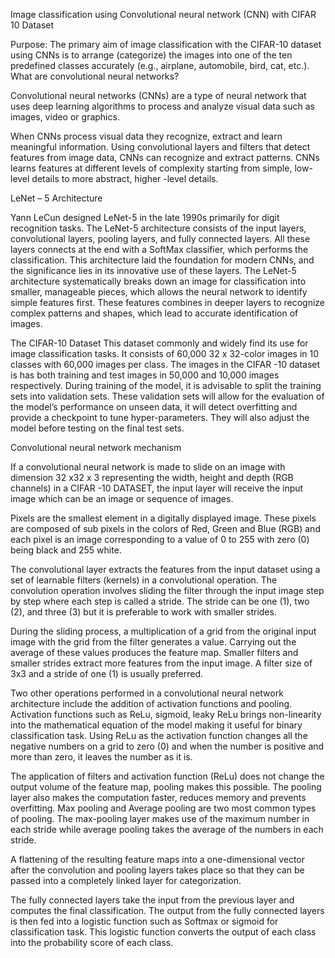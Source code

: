 Image classification using Convolutional neural network (CNN) with CIFAR 10 Dataset
 
Purpose:
The primary aim of image classification with the CIFAR-10 dataset using CNNs is to arrange (categorize) the images into one of the ten predefined classes accurately (e.g., airplane, automobile, bird, cat, etc.).
What are convolutional neural networks?

Convolutional neural networks (CNNs) are a type of neural network that uses deep learning algorithms to process and analyze visual data such as images, video or graphics.
 
When CNNs process visual data they recognize, extract and learn meaningful information. Using convolutional layers and filters that detect features from image data, CNNs can recognize and extract patterns. CNNs learns features at different levels of complexity starting from simple, low-level details to more abstract, higher -level details.
 
 
LeNet – 5 Architecture

Yann LeCun designed LeNet-5 in the late 1990s primarily for digit recognition tasks. The LeNet-5 architecture consists of the input layers, convolutional layers, pooling layers, and fully connected layers. All these layers connects at the end with a SoftMax classifier, which performs the classification. This architecture laid the foundation for modern CNNs, and the significance lies in its innovative use of these layers.
The LeNet-5 architecture systematically breaks down an image for classification into smaller, manageable pieces, which allows the neural network to identify simple features first. These features combines in deeper layers to recognize complex patterns and shapes, which lead to accurate identification of images.

 
The CIFAR-10 Dataset 
This dataset commonly and widely find its use for image classification tasks. It consists of 60,000 32 x 32-color images in 10 classes with 60,000 images per class. The images in the CIFAR -10 dataset is has both training and test images in 50,000 and 10,000 images respectively.
During training of the model, it is advisable to split the training sets into validation sets. These validation sets will allow for the evaluation of the model’s performance on unseen data, it will detect overfitting and provide a checkpoint to tune hyper-parameters. They will also adjust the model before testing on the final test sets.




Convolutional neural network mechanism


If a convolutional neural network is made to slide on an image with dimension 32 x32 x 3 representing the width, height and depth (RGB channels) in a CIFAR -10 DATASET, the input layer will receive the input image which can be an image or sequence of images. 


Pixels are the smallest element in a digitally displayed image. These pixels are composed of sub pixels in the colors of Red, Green and Blue (RGB) and each pixel is an image corresponding to a value of 0 to 255 with zero (0) being black and 255 white.


The convolutional layer extracts the features from the input dataset using a set of learnable filters (kernels) in a convolutional operation. The convolution operation involves sliding the filter through the input image step by step where each step is called a stride. The stride can be one (1), two (2), and three (3) but it is preferable to work with smaller strides.


During the sliding process, a multiplication of a grid from the original input image with the grid from the filter generates a value. Carrying out the average of these values produces the feature map. Smaller filters and smaller strides extract more features from the input image. A filter size of 3x3 and a stride of one (1) is usually preferred. 


Two other operations performed in a convolutional neural network architecture include the addition of activation functions and pooling. Activation functions such as ReLu, sigmoid, leaky ReLu brings non-linearity into the mathematical equation of the model making it useful for binary classification task. Using ReLu as the activation function changes all the negative numbers on a grid to zero (0) and when the number is positive and more than zero, it leaves the number as it is.


The application of filters and activation function (ReLu) does not change the output volume of the feature map, pooling makes this possible. The pooling layer also makes the computation faster, reduces memory and prevents overfitting. Max pooling and Average pooling are two most common types of pooling. The max-pooling layer makes use of the maximum number in each stride while average pooling takes the average of the numbers in each stride.


A flattening of the resulting feature maps into a one-dimensional vector after the convolution and pooling layers takes place so that they can be passed into a completely linked layer for categorization.


The fully connected layers take the input from the previous layer and computes the final classification. The output from the fully connected layers is then fed into a logistic function such as Softmax or sigmoid for classification task. This logistic function converts the output of each class into the probability score of each class.



